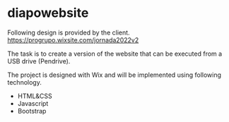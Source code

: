 # diapowebsite

Following design is provided by the client.
https://progrupo.wixsite.com/jornada2022v2

The task is to create a version of the website that can be executed from a USB drive (Pendrive).

The project is designed with Wix and will be implemented using following technology.
- HTML&CSS
- Javascript
- Bootstrap

